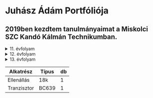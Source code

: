 # Juhász Ádám Portfóliója

## 2019ben kezdtem tanulmányaimat a Miskolci SZC Kandó Kálmán Technikumban.

<details><summary>11. évfolyam</summary>
<p>

#### 11. évfolyamon készített projektek!
Projekt [01]()
</p>
</details>

<details><summary>12. évfolyam</summary>
<p>

#### 12. évfolyamon készített projektek!
Projekt [01]()
</p>
</details>

<details><summary>13. évfolyam</summary>
<p>

#### 13. évfolyamon készített projektek!
Projekt [01]()
</p>
</details>

| Alkatrész |Típus|db|
|-----------|-----|--|
|Ellenállás | 18k | 1|
|Tranzisztor|BC639| 1|